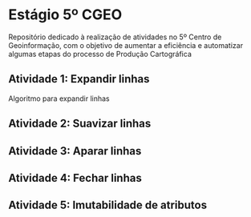 # Estágio 5º CGEO
Repositório dedicado à realização de atividades no 5º Centro de Geoinformação, com o objetivo de aumentar a eficiência e automatizar algumas etapas do processo de Produção Cartográfica

## Atividade 1: Expandir linhas

Algoritmo para expandir linhas

## Atividade 2: Suavizar linhas
## Atividade 3: Aparar linhas
## Atividade 4: Fechar linhas
## Atividade 5: Imutabilidade de atributos
